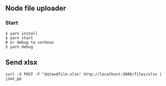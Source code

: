 Node file uploader
--

### Start
```
$ yarn install
$ yarn start
# or debug to verbose
$ yarn debug
```

## Send xlsx
```
curl -X POST -F "data=@file.xlsx" http://localhost:3000/files/xlsx | json_pp
```